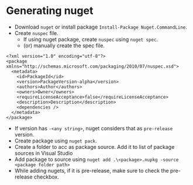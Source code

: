 # Generating nuget

- Download `nuget` or install package `Install-Package Nuget.CommandLine`.
- Create `nuspec` file.
    - If using nuget package, create `nuspec` using `nuget spec`.    
    - (or) manually create the spec file.
```
<?xml version="1.0" encoding="utf-8"?>
<package xmlns="http://schemas.microsoft.com/packaging/2010/07/nuspec.xsd">
  <metadata>
    <id>PackageId</id>
    <version>PackageVersion-alpha</version>
    <authors>Author</authors>
    <owners>Owner</owners>
    <requireLicenseAcceptance>false</requireLicenseAcceptance>
    <description>Description</description>
    <dependencies />
  </metadata>
</package>
```
- If version has `-<any string>`, nuget considers that as `pre-release` version.
- Create package using `nuget pack`.
- Create a folder to acc as package source. Add it to list of package sources in Visual Studio
- Add package to source using `nuget add .\<package>.nupkg -source <package folder path>`
- While adding nugets, if it is pre-release, make sure to check the pre-release checkbox.
